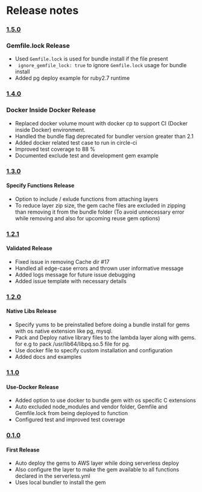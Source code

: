 # Release notes

### [1.5.0](https://www.npmjs.com/package/serverless-ruby-layer/v/1.5.0)
### Gemfile.lock Release
* Used `Gemfile.lock` is used for bundle install if the file present
* ` ignore_gemfile_lock: true` to ignore `Gemfile.lock` usage for bundle install
* Added pg deploy example for ruby2.7 runtime

### [1.4.0](https://www.npmjs.com/package/serverless-ruby-layer/v/1.4.0)
### Docker Inside Docker Release
* Replaced docker volume mount with docker cp to support CI (Docker inside Docker) environment.
* Handled the bundle flag deprecated for bundler version greater than 2.1
* Added docker related test case to run in circle-ci
* Improved test coverage to 88 %
* Documented exclude test and development gem example

### [1.3.0](https://www.npmjs.com/package/serverless-ruby-layer/v/1.3.0)
#### Specify Functions Release
* Option to include / exlude functions from attaching layers
* To reduce layer zip size, the gem cache files are excluded in zipping than removing it from the bundle folder
 (To avoid unnecessary error while removing and also for upcoming reuse gem options)

### [1.2.1](https://www.npmjs.com/package/serverless-ruby-layer/v/1.2.0)
#### Validated Release
* Fixed issue in removing Cache dir #17
* Handled all edge-case errors and thrown user informative message
* Added logs message for future issue debugging
* Added issue template with necessary details

### [1.2.0](https://www.npmjs.com/package/serverless-ruby-layer/v/1.2.0)
#### Native Libs Release
* Specify yums to be preinstalled before doing a bundle install for gems with os native extension like pg, mysql.
* Pack and Deploy native library files to the lambda layer along with gems. for e.g to pack /usr/lib64/libpq.so.5 file for pg.
* Use docker file to specify custom installation and configuration
* Added docs and examples

### [1.1.0](https://www.npmjs.com/package/serverless-ruby-layer/v/1.1.0)
#### Use-Docker Release
* Added option to use docker to bundle gem with os specific C extensions
* Auto excluded node_modules and vendor folder, Gemfile and Gemfile.lock from being deployed to function
* Configured test and improved test coverage


### [0.1.0](https://www.npmjs.com/package/serverless-ruby-layer/v/0.1.0)

#### First Release
* Auto deploy the gems to AWS layer while doing serverless deploy
* Also configure the layer to make the gem available to all functions declared in the serverless.yml
* Uses local bundler to install the gem
